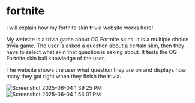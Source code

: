 # fortnite

I will explain how my fortnite skin trivia website works here!

My website is a trivia game about OG Fortnite skins. It is a multiple choice trivia game. The user is asked a question about a certain skin, then they have to select what skin that question is asking about. It tests the OG Fortnite skin ball knowledge of the user.

The website shows the user what question they are on and displays how many they got right when they finish the trivia.





![Screenshot 2025-06-04 1 39 25 PM](https://github.com/user-attachments/assets/971e3476-9b45-434d-8952-9f79193f89a4)
![Screenshot 2025-06-04 1 53 01 PM](https://github.com/user-attachments/assets/478ba4ea-c3d7-405b-ae9d-7b90475b41ed)
